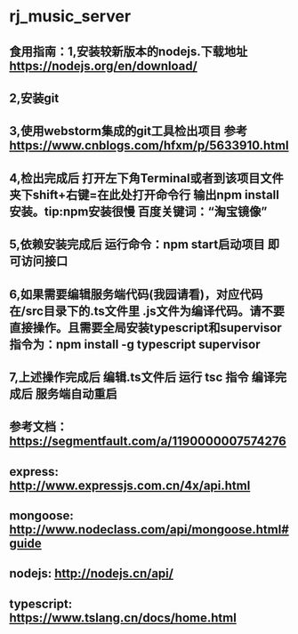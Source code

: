 # rj_music_server

## 食用指南：1,安装较新版本的nodejs.下载地址 https://nodejs.org/en/download/
## 2,安装git 
## 3,使用webstorm集成的git工具检出项目 参考 https://www.cnblogs.com/hfxm/p/5633910.html
## 4,检出完成后 打开左下角Terminal或者到该项目文件夹下shift+右键=在此处打开命令行 输出npm install安装。tip:npm安装很慢 百度关键词：“淘宝镜像”
## 5,依赖安装完成后 运行命令：npm start启动项目 即可访问接口
## 6,如果需要编辑服务端代码(我园请看)，对应代码在/src目录下的.ts文件里  .js文件为编译代码。请不要直接操作。且需要全局安装typescript和supervisor 指令为：npm install -g typescript supervisor

## 7,上述操作完成后  编辑.ts文件后 运行 tsc 指令 编译完成后  服务端自动重启

## 参考文档： https://segmentfault.com/a/1190000007574276
## express: http://www.expressjs.com.cn/4x/api.html
## mongoose: http://www.nodeclass.com/api/mongoose.html#guide
## nodejs: http://nodejs.cn/api/
## typescript: https://www.tslang.cn/docs/home.html